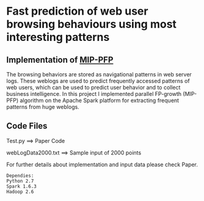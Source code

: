 # Fast prediction of web user browsing behaviours using most interesting patterns

## Implementation of [MIP-PFP](https://journals.sagepub.com/doi/abs/10.1177/0165551516673293?journalCode=jisb)

The browsing behaviors are stored as navigational patterns in web server logs. These weblogs are used to predict frequently accessed patterns of web users, which can be used to predict user behavior and to collect business intelligence. In this project I implemented parallel FP-growth (MIP-PFP) algorithm on the Apache Spark platform for extracting frequent patterns from huge weblogs.

## Code Files

Test.py		==>	Paper Code

webLogData2000.txt	==> Sample input of 2000 points

For further details about implementation and input data please check Paper.
```
Dependies:
Python 2.7
Spark 1.6.3
Hadoop 2.6
```
